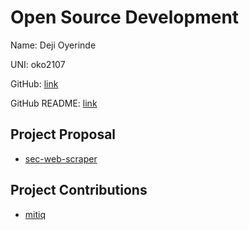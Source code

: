 # Open Source Development

Name: Deji Oyerinde

UNI: oko2107

GitHub: [link](https://github.com/deji725)

GitHub README: [link](https://github.com/deji725/deji725/blob/main/README.md)

## Project Proposal

- [sec-web-scraper](../projects/python/sec-web-scraper.md)

## Project Contributions

- [mitiq](../projects/python/mitiq.md)
